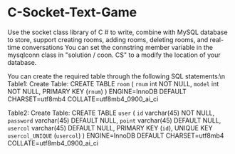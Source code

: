# C-Socket-Text-Game
Use the socket class library of C # to write, combine with MySQL database to store, support creating rooms, adding rooms, deleting rooms, and real-time conversations
You can set the connstring member variable in the mysqlconn class in "solution / coon. CS" to a modify the location of your database.

You can create the required table through the following SQL statements:\n
Table1:
Create Table: CREATE TABLE `room` (
  `rnum` int NOT NULL,
  `model` int NOT NULL,
  PRIMARY KEY (`rnum`)
) ENGINE=InnoDB DEFAULT CHARSET=utf8mb4 COLLATE=utf8mb4_0900_ai_ci

Table2:
Create Table: CREATE TABLE `user` (
  `id` varchar(45) NOT NULL,
  `password` varchar(45) DEFAULT NULL,
  `point` varchar(45) DEFAULT NULL,
  `usercol` varchar(45) DEFAULT NULL,
  PRIMARY KEY (`id`),
  UNIQUE KEY `usercol_UNIQUE` (`usercol`)
) ENGINE=InnoDB DEFAULT CHARSET=utf8mb4 COLLATE=utf8mb4_0900_ai_ci
